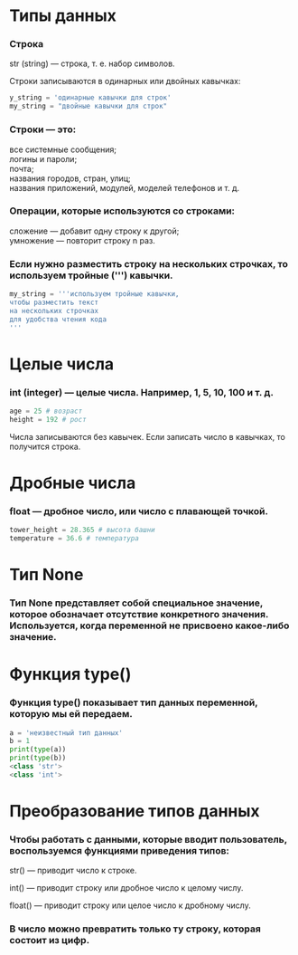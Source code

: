# Типы данных

### Строка

str (string) — строка, т. е. набор символов.

Строки записываются в одинарных или двойных кавычках:


```python
y_string = 'одинарные кавычки для строк'
my_string = "двойные кавычки для строк"
```

### Строки — это:

все системные сообщения;  
логины и пароли;  
почта;  
названия городов, стран, улиц;  
названия приложений, модулей, моделей телефонов и т. д.  

### Операции, которые используются со строками:

сложение — добавит одну строку к другой;  
умножение — повторит строку n раз.  

### Если нужно разместить строку на нескольких строчках, то используем тройные (''') кавычки.  

```python
my_string = '''используем тройные кавычки,
чтобы разместить текст 
на нескольких строчках
для удобства чтения кода
'''
```

# Целые числа

### int (integer) — целые числа. Например, 1, 5, 10, 100 и т. д.

```python
age = 25 # возраст
height = 192 # рост
```

Числа записываются без кавычек. Если записать число в кавычках, то получится строка.

# Дробные числа

### float — дробное число, или число с плавающей точкой.  

```python
tower_height = 28.365 # высота башни
temperature = 36.6 # температура
```

# Тип None

### Тип None представляет собой специальное значение, которое обозначает отсутствие конкретного значения. Используется, когда переменной не присвоено какое-либо значение.

# Функция type()


### Функция type()  показывает тип данных переменной, которую мы ей передаем.

```python
a = 'неизвестный тип данных'
b = 1
print(type(a))
print(type(b))
<class 'str'>
<class 'int'>
```

# Преобразование типов данных

### Чтобы работать с данными, которые вводит пользователь, воспользуемся функциями приведения типов:

str() — приводит число к строке.  

int()
 — приводит строку или дробное число к  целому числу.  

 float()
 — приводит строку или целое число к дробному числу.

 ### В число можно превратить только ту строку, которая состоит из цифр.